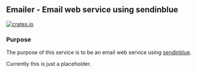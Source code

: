 ## Emailer - Email web service using sendinblue

[![crates.io](https://meritbadge.herokuapp.com/emailer)](https://crates.io/crates/emailer)

### Purpose

The purpose of this service is to be an email web service using [sendinblue](https://www.sendinblue.com/).

Currently this is just a placeholder.
